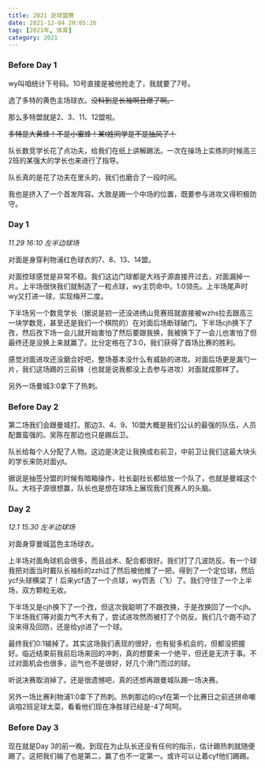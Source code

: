 ```yaml
---
title: 2021 足球盟赛
date: 2021-12-04 20:05:26
tag: [2021年, 体育]
category: 2021
---
```


### Before Day 1

wy叫咱统计下号码。10号直接是被他抢走了，我就要了7号。

选了多特的黄色主场球衣。~~没料到是长袖啊丑爆了啊。~~

那么多特盟就是2、3、11、12盟啦。

~~多特是大黄蜂！不是小蜜蜂！某t姓同学是不是抽风了！~~

队长数竞学长花了点功夫，给我们在纸上讲解踢法。一次在操场上实练的时候高三2班的某强大的学长也来进行了指导。

队长真的是花了功夫在里头的，我们也磨合了一段时间。

我也是挤入了一个首发阵容。大致是踢一个中场的位置，既要参与进攻又得积极防守。

### Day 1

*11.29 16:10 左半边球场*

对面是身穿利物浦红色球衣的7、8、13、14盟。

对面控球感觉是非常不稳。我们这边门球都是大裆子源直接开过去，对面漏掉一片。上半场很快我们就制造了一粒点球，wy主罚命中。1:0领先。上半场尾声时wy又打进一球，实现梅开二度。

下半场另一个数竞学长（据说是初一还没进绣山竞赛班就直接被wzhs拉去跟高三一块学数竞，甚至还是我们一个棋院的）在对面后场断球破门。下半场cjh换下了孜，然后孜下场一会儿就开始害怕了然后要跟我换，我被换下了一会儿也害怕了但最终还是没换上来就赢了。比分定格在了3:0，我们获得了首场比赛的胜利。

感觉对面进攻还没磨合好吧，整场基本没什么有威胁的进攻。对面后场更是漏勺一片，我们这场踢的三前锋（也就是说我都没上去参与进攻）对面就成那样了。

另外一场曼城3:0拿下了热刺。

### Before Day 2

第二场我们会跟曼城打。那边3、4、9、10盟大概是我们公认的最强的队伍，人员配置蛮强的。吴陈在那边也只是踢后卫。

队长给每个人分配了人物。这边是决定让我换成右前卫，中前卫让我们这最大块头的学长来防对面yjt。

据说是抽签分盟的时候有暗箱操作，社长副社长都给放一个队了，也就是曼城这个队。大裆子源很想赢，队长也是想在球场上展现我们竞赛人的头脑。

### Day 2

*12.1 15.30 左半边球场*

对面身穿曼城蓝色主场球衣。

上半场对面角球机会很多，而且战术、配合都很好。我们打了几波防反。有一个球我把对面当时戴队长袖标的zzh过了然后被他推了一把，得到了一个定位球，然后ycf头球横梁了！后来ycf造了一个点球，wy罚丢（飞）了。我们守住了一个上半场，双方颗粒无收。

下半场又是cjh换下了一个孜，但这次我聪明了不跟孜换，于是孜换回了一个cjh。下半场我们等对面力气不大有了，尝试进攻然而被打了个防反。我们几个跑不动了没来得及回防，还是给yjt进了一个球。

最终我们0:1输掉了。其实这场我们表现的很好，也有挺多机会的，但都没把握好。临近结束前我前后场来回的冲刺，真的想要来一个绝平，但还是无济于事。不过对面机会也很多，运气也不是很好，好几个滑门而过的球。

听说决赛取消掉了。还是很遗憾吧，真的还想再跟曼城队踢一场决赛。

另外一场比赛利物浦1:0拿下了热刺。热刺那边的cyf在第一个比赛日之前还拼命嘲讽咱2班足球太菜，看看他们现在净胜球已经是-4了呵呵。

### Before Day 3

现在就是Day 3的前一晚。到现在为止队长还没有任何的指示，估计踢热刺就随便踢了。这把我们输了也是第二，赢了也不一定第一。或许可以让着cyf他们踢踢。